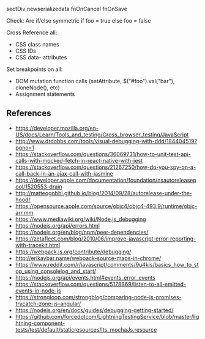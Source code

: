 sectDiv
newserializedata 
fnOnCancel
fnOnSave

Check:
Are if/else symmetric
if foo = true
else foo = false

Cross Reference all:
* CSS class names
* CSS IDs
* CSS data- attributes

Set breakpoints on all:
* DOM mutation function calls (setAttribute, $("#foo").val("bar"), cloneNode(), etc)
* Assignment statements

## References
* https://developer.mozilla.org/en-US/docs/Learn/Tools_and_testing/Cross_browser_testing/JavaScript
* http://www.drdobbs.com/tools/visual-debugging-with-ddd/184404519?pgno=1
* https://stackoverflow.com/questions/36069731/how-to-unit-test-api-calls-with-mocked-fetch-in-react-native-with-jest
* https://stackoverflow.com/questions/21267250/how-do-you-spy-on-a-call-back-in-an-ajax-call-with-jasmine
* https://developer.apple.com/documentation/foundation/nsautoreleasepool/1520553-drain
* http://matteogobbi.github.io/blog/2014/09/28/autorelease-under-the-hood/
* https://opensource.apple.com/source/objc4/objc4-493.9/runtime/objc-arr.mm
* https://www.mediawiki.org/wiki/Node.js_debugging
* https://nodejs.org/api/errors.html
* https://nodejs.org/en/blog/npm/peer-dependencies/
* https://zetafleet.com/blog/2010/06/improve-javascript-error-reporting-with-tracekit.html
* https://webpack.js.org/contribute/debugging/
* http://erikaybar.name/webpack-source-maps-in-chrome/
* https://www.reddit.com/r/javascript/comments/9u4kis/basics_how_to_stop_using_consolelog_and_start/
* https://nodejs.org/api/events.html#events_error_events
* https://stackoverflow.com/questions/5178869/listen-to-all-emitted-events-in-node-js
* https://strongloop.com/strongblog/comparing-node-js-promises-trycatch-zone-js-angular/
* https://nodejs.org/en/docs/guides/debugging-getting-started/
* https://github.com/forcedotcom/LightningTestingService/blob/master/lightning-component-tests/test/default/staticresources/lts_mochaJs.resource